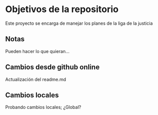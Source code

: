 # Objetivos de la repositorio

Este proyecto se encarga de manejar los planes de la liga de la justicia


## Notas
Pueden hacer lo que quieran...

## Cambios desde github online
Actualización del readme.md

## Cambios locales
Probando cambios locales; ¿Global?
